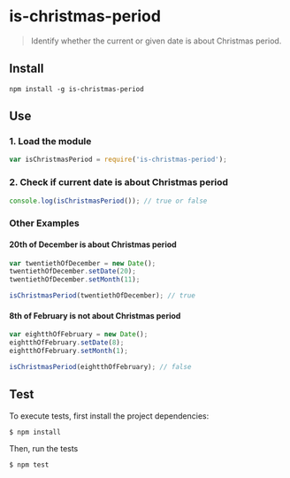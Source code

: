 # is-christmas-period
> Identify whether the current or given date is about Christmas period.

## Install
```
npm install -g is-christmas-period
```

## Use

### 1. Load the module
```javascript
var isChristmasPeriod = require('is-christmas-period');
```

### 2. Check if current date is about Christmas period
```javascript
console.log(isChristmasPeriod()); // true or false
```

### Other Examples
#### 20th of December is about Christmas period
```javascript
var twentiethOfDecember = new Date();
twentiethOfDecember.setDate(20);
twentiethOfDecember.setMonth(11);

isChristmasPeriod(twentiethOfDecember); // true
```

#### 8th of February is not about Christmas period
```javascript
var eightthOfFebruary = new Date();
eightthOfFebruary.setDate(8);
eightthOfFebruary.setMonth(1);

isChristmasPeriod(eightthOfFebruary); // false
```

## Test
To execute tests, first install the project dependencies:

```
$ npm install
```

Then, run the tests
```
$ npm test
```
